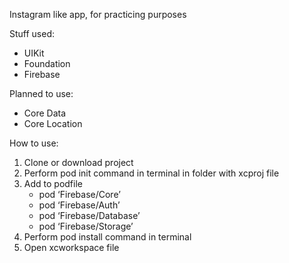 Instagram like app, for practicing purposes

Stuff used: 
  - UIKit
  - Foundation
  - Firebase
  
Planned to use:
  - Core Data
  - Core Location

How to use: 
1. Clone or download project
2. Perform pod init command in terminal in folder with xcproj file
3. Add to podfile
    - pod ‘Firebase/Core’
    - pod ‘Firebase/Auth’
    - pod ‘Firebase/Database’
    - pod ‘Firebase/Storage’
4. Perform pod install command in terminal 
5. Open xcworkspace file
